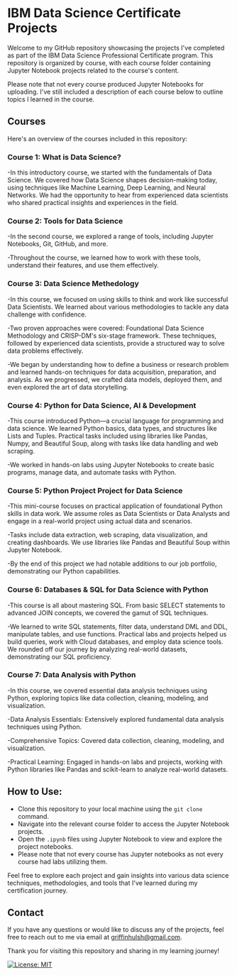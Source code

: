 # IBM Data Science Certificate Projects

Welcome to my GitHub repository showcasing the projects I've completed as part of the IBM Data Science Professional Certificate program. This repository is organized by course, with each course folder containing Jupyter Notebook projects related to the course's content.

Please note that not every course produced Jupyter Notebooks for uploading. I've still included a description of each course below to outline topics I learned in the course.

## Courses 

Here's an overview of the courses included in this repository:

### Course 1: What is Data Science? 

-In this introductory course, we started with the fundamentals of Data Science. We covered how Data Science shapes decision-making today, using techniques like Machine Learning, Deep Learning, and Neural Networks. We had the opportunity to hear from experienced data scientists who shared practical insights and experiences in the field.

### Course 2: Tools for Data Science 

-In the second course, we explored a range of tools, including Jupyter Notebooks, Git, GitHub, and more.

-Throughout the course, we learned how to work with these tools, understand their features, and use them effectively.

### Course 3: Data Science Methedology

-In this course, we focused on using skills to think and work like successful Data Scientists. We learned about various methodologies to tackle any data challenge with confidence.

-Two proven approaches were covered: Foundational Data Science Methodology and CRISP-DM's six-stage framework. These techniques, followed by experienced data scientists, provide a structured way to solve data problems effectively.

-We began by understanding how to define a business or research problem and learned hands-on techniques for data acquisition, preparation, and analysis. As we progressed, we crafted data models, deployed them, and even explored the art of data storytelling.

### Course 4: Python for Data Science, AI & Development

-This course introduced Python—a crucial language for programming and data science. We learned Python basics, data types, and structures like Lists and Tuples. Practical tasks included using libraries like Pandas, Numpy, and Beautiful Soup, along with tasks like data handling and web scraping.

-We worked in hands-on labs using Jupyter Notebooks to create basic programs, manage data, and automate tasks with Python.

### Course 5: Python Project Project for Data Science

-This mini-course focuses on practical application of foundational Python skills in data work. We assume roles as Data Scientists or Data Analysts and engage in a real-world project using actual data and scenarios.

-Tasks include data extraction, web scraping, data visualization, and creating dashboards. We use libraries like Pandas and Beautiful Soup within Jupyter Notebook.

-By the end of this project we had notable additions to our job portfolio, demonstrating our Python capabilities.

### Course 6: Databases & SQL for Data Science with Python

-This course is all about mastering SQL. From basic SELECT statements to advanced JOIN concepts, we covered the gamut of SQL techniques.

-We learned to write SQL statements, filter data, understand DML and DDL, manipulate tables, and use functions. Practical labs and projects helped us build queries, work with Cloud databases, and employ data science tools. We rounded off our journey by analyzing real-world datasets, demonstrating our SQL proficiency.

### Course 7: Data Analysis with Python

-In this course, we covered essential data analysis techniques using Python, exploring topics like data collection, cleaning, modeling, and visualization. 

-Data Analysis Essentials: Extensively explored fundamental data analysis techniques using Python.

-Comprehensive Topics: Covered data collection, cleaning, modeling, and visualization.

-Practical Learning: Engaged in hands-on labs and projects, working with Python libraries like Pandas and scikit-learn to analyze real-world datasets.

## How to Use:

- Clone this repository to your local machine using the `git clone` command.
- Navigate into the relevant course folder to access the Jupyter Notebook projects.
- Open the `.ipynb` files using Jupyter Notebook to view and explore the project notebooks.
- Please note that not every course has Jupyter notebooks as not every course had labs utilizing them.

Feel free to explore each project and gain insights into various data science techniques, methodologies, and tools that I've learned during my certification journey.

## Contact

If you have any questions or would like to discuss any of the projects, feel free to reach out to me via email at [griffinhulsh@gmail.com](mailto:griffinhulsh@gmail.com).

Thank you for visiting this repository and sharing in my learning journey!

[![License: MIT](https://img.shields.io/badge/License-MIT-yellow.svg)](https://opensource.org/licenses/MIT)

